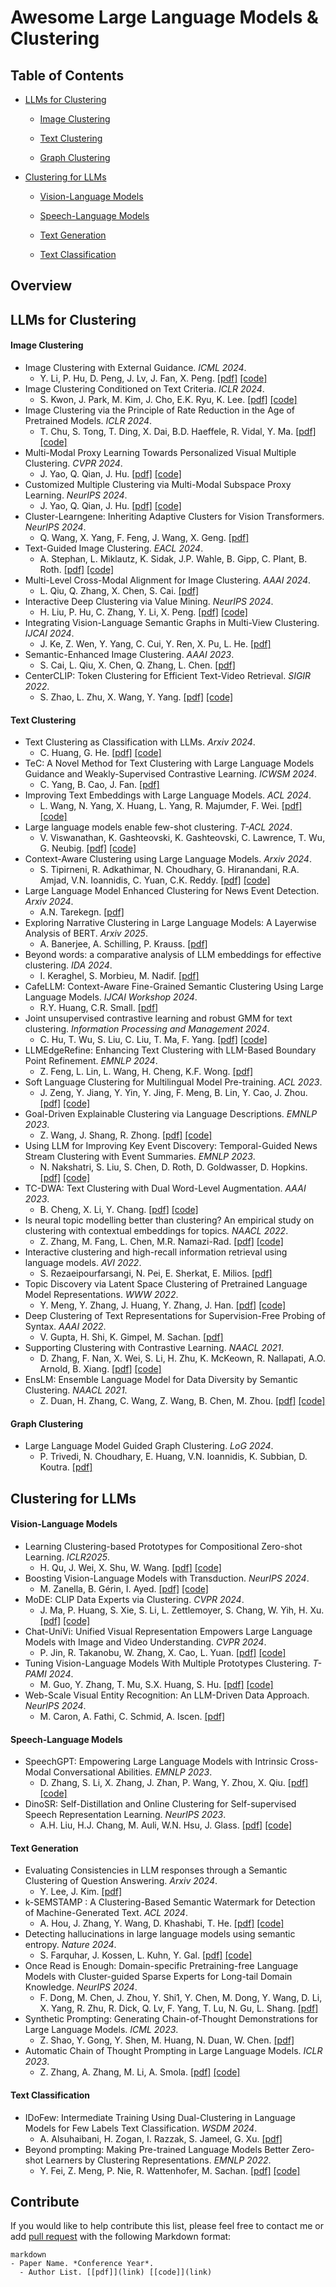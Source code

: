 # Awesome Large Language Models & Clustering

## Table of Contents
- [LLMs for Clustering](#LLMs-for-Clustering)
  - [Image Clustering](#Image-Clustering)

  - [Text Clustering](#Text-Clustering)

  - [Graph Clustering](#Graph-Clustering)

- [Clustering for LLMs](#Clustering-for-LLMs)
  - [Vision-Language Models](#Vision-Language-Models)

  - [Speech-Language Models](#Speech-Language-Models)

  - [Text Generation](#Text-Generation)

  - [Text Classification](#Text-Classification)

## Overview

## LLMs for Clustering

#### Image Clustering

- Image Clustering with External Guidance.  *ICML 2024*.
  - Y. Li, P. Hu, D. Peng, J. Lv, J. Fan, X. Peng. [[pdf]](https://arxiv.org/pdf/2310.11989) [[code]](https://github.com/XLearning-SCU/2024-ICML-TAC)
- Image Clustering Conditioned on Text Criteria. *ICLR 2024*.
  - S. Kwon, J. Park, M. Kim, J. Cho, E.K. Ryu, K. Lee.  [[pdf]](https://arxiv.org/pdf/2310.18297) [[code]](https://github.com/sehyunkwon/ICTC)
- Image Clustering via the Principle of Rate Reduction in the Age of Pretrained Models. *ICLR 2024*.
  - T. Chu, S. Tong, T. Ding, X. Dai, B.D. Haeffele, R. Vidal, Y. Ma. [[pdf]](https://arxiv.org/pdf/2306.05272) [[code]](https://github.com/LeslieTrue/CPP) 
- Multi-Modal Proxy Learning Towards Personalized Visual Multiple Clustering. *CVPR 2024*. 
  - J. Yao, Q. Qian, J. Hu. [[pdf]](https://openaccess.thecvf.com/content/CVPR2024/papers/Yao_Multi-Modal_Proxy_Learning_Towards_Personalized_Visual_Multiple_Clustering_CVPR_2024_paper.pdf) [[code]](https://github.com/Alexander-Yao/Multi-MaP)
- Customized Multiple Clustering via Multi-Modal Subspace Proxy Learning. *NeurIPS 2024*. 
  - J. Yao, Q. Qian, J. Hu. [[pdf]](https://proceedings.neurips.cc/paper_files/paper/2024/file/96b8167534ef3cc30c230bbeb55a524d-Paper-Conference.pdf) [[code]](https://github.com/Alexander-Yao/Multi-Sub)
- Cluster-Learngene: Inheriting Adaptive Clusters for Vision Transformers. *NeurIPS 2024*. 
  - Q. Wang, X. Yang, F. Feng, J. Wang, X. Geng. [[pdf]](https://proceedings.neurips.cc/paper_files/paper/2024/file/2e53c02ea028cbf603f4b6b47fef3d97-Paper-Conference.pdf)
- Text-Guided Image Clustering. *EACL 2024*. 
  - A. Stephan, L. Miklautz, K. Sidak, J.P. Wahle, B. Gipp, C. Plant, B. Roth. [[pdf]](https://aclanthology.org/2024.eacl-long.180.pdf) [[code]](https://github.com/AndSt/text_guided_cl)
- Multi-Level Cross-Modal Alignment for Image Clustering. *AAAI 2024*. 
  - L. Qiu, Q. Zhang, X. Chen, S. Cai. [[pdf]](https://ojs.aaai.org/index.php/AAAI/article/view/29387/30620)
- Interactive Deep Clustering via Value Mining. *NeurIPS 2024*. 
  - H. Liu, P. Hu, C. Zhang, Y. Li, X. Peng. [[pdf]](https://proceedings.neurips.cc/paper_files/paper/2024/file/4ac4365b98bc242acd5ab974a05c68a8-Paper-Conference.pdf) [[code]](https://github.com/XLearning-SCU/2024-NeurIPS-IDC)
- Integrating Vision-Language Semantic Graphs in Multi-View Clustering. *IJCAI 2024*. 
  - J. Ke, Z. Wen, Y. Yang, C. Cui, Y. Ren, X. Pu, L. He. [[pdf]](https://www.ijcai.org/proceedings/2024/0472.pdf)
- Semantic-Enhanced Image Clustering. *AAAI 2023*.
  - S. Cai, L. Qiu, X. Chen, Q. Zhang, L. Chen. [[pdf]](https://ojs.aaai.org/index.php/AAAI/article/download/25841/25613)
- CenterCLIP: Token Clustering for Efficient Text-Video Retrieval. *SIGIR 2022*.
  - S. Zhao, L. Zhu, X. Wang, Y. Yang. [[pdf]](https://arxiv.org/pdf/2205.00823) [[code]](https://github.com/mzhaoshuai/CenterCLIP)

#### Text Clustering
- Text Clustering as Classification with LLMs. *Arxiv 2024*.
  - C. Huang, G. He. [[pdf]](https://arxiv.org/pdf/2410.00927) [[code]](https://github.com/ECNU-Text-Computing/Text-Clustering-via-LLM)
- TeC: A Novel Method for Text Clustering with Large Language Models Guidance and Weakly-Supervised Contrastive Learning. *ICWSM 2024*.
  - C. Yang, B. Cao, J. Fan. [[pdf]](https://ojs.aaai.org/index.php/ICWSM/article/download/31419/33579)
- Improving Text Embeddings with Large Language Models. *ACL 2024*. 
  - L. Wang, N. Yang, X. Huang, L. Yang, R. Majumder, F. Wei. [[pdf]](https://aclanthology.org/2024.acl-long.642.pdf) [[code]](https://github.com/microsoft/unilm/tree/master/e5)
- Large language models enable few-shot clustering. *T-ACL 2024*.
  - V. Viswanathan, K. Gashteovski, K. Gashteovski, C. Lawrence, T. Wu, G. Neubig. [[pdf]](https://direct.mit.edu/tacl/article-pdf/doi/10.1162/tacl_a_00648/2362202/tacl_a_00648.pdf) [[code]](https://github.com/viswavi/few-shot-clustering)
- Context-Aware Clustering using Large Language Models. *Arxiv 2024*.
  - S. Tipirneni, R. Adkathimar, N. Choudhary, G. Hiranandani, R.A. Amjad, V.N. Ioannidis, C. Yuan, C.K. Reddy. [[pdf]](https://arxiv.org/pdf/2405.00988) [[code]](https://github.com/amazon-science/context-aware-llm-clustering)
- Large Language Model Enhanced Clustering for News Event Detection. *Arxiv 2024*.
  - A.N. Tarekegn. [[pdf]](https://arxiv.org/pdf/2406.10552)
- Exploring Narrative Clustering in Large Language Models: A Layerwise Analysis of BERT. *Arxiv 2025*.
  - A. Banerjee, A. Schilling, P. Krauss. [[pdf]](https://arxiv.org/pdf/2501.08053?)
- Beyond words: a comparative analysis of LLM embeddings for effective clustering. *IDA 2024*.
  - I. Keraghel, S. Morbieu, M. Nadif. [[pdf]](https://hal.science/hal-04488175v1/file/ida2024_LLM_paper.pdf)
- CafeLLM: Context-Aware Fine-Grained Semantic Clustering Using Large Language Models. *IJCAI Workshop 2024*.
  - R.Y. Huang, C.R. Small. [[pdf]](https://click.endnote.com/viewer?doi=10.1007/978-981-97-6125-8_6&route=7)
- Joint unsupervised contrastive learning and robust GMM for text clustering. *Information Processing and Management 2024*.
  - C. Hu, T. Wu, S. Liu, C. Liu, T. Ma, F. Yang. [[pdf]](https://www.sciencedirect.com/science/article/abs/pii/S0306457323002662) [[code]](https://github.com/nickhcx/JourTC)
- LLMEdgeRefine: Enhancing Text Clustering with LLM-Based Boundary Point Refinement. *EMNLP 2024*.
  - Z. Feng, L. Lin, L. Wang, H. Cheng, K.F. Wong. [[pdf]](https://aclanthology.org/2024.emnlp-main.1025.pdf)
- Soft Language Clustering for Multilingual Model Pre-training. *ACL 2023*.
  - J. Zeng, Y. Jiang, Y. Yin, Y. Jing, F. Meng, B. Lin, Y. Cao, J. Zhou. [[pdf]](https://aclanthology.org/2023.acl-long.388.pdf) [[code]](https://github.com/lemon0830/XLMP)
- Goal-Driven Explainable Clustering via Language Descriptions. *EMNLP 2023*.
  - Z. Wang, J. Shang, R. Zhong. [[pdf]](https://aclanthology.org/2023.emnlp-main.657.pdf) [[code]](https://github.com/ZihanWangKi/GoalEx)
- Using LLM for Improving Key Event Discovery: Temporal-Guided News Stream Clustering with Event Summaries. *EMNLP 2023*.
  - N. Nakshatri, S. Liu, S. Chen, D. Roth, D. Goldwasser, D. Hopkins. [[pdf]](https://aclanthology.org/2023.findings-emnlp.274.pdf) [[code]](https://github.com/nnakshat/KeyEvents)
- TC-DWA: Text Clustering with Dual Word-Level Augmentation. *AAAI 2023*.
  - B. Cheng, X. Li, Y. Chang. [[pdf]](https://ojs.aaai.org/index.php/AAAI/article/view/25868/25640) [[code]](https://github.com/BoCheng-96/TC-DWA)
- Is neural topic modelling better than clustering? An empirical study on clustering with contextual embeddings for topics. *NAACL 2022*.
  - Z. Zhang, M. Fang, L. Chen, M.R. Namazi-Rad. [[pdf]](https://aclanthology.org/2022.naacl-main.285.pdf) [[code]](https://github.com/hyintell/topicx)
- Interactive clustering and high-recall information retrieval using language models. *AVI 2022*.
  - S. Rezaeipourfarsangi, N. Pei, E. Sherkat, E. Milios. [[pdf]](https://dl.acm.org/doi/10.1145/3531073.3531174)
- Topic Discovery via Latent Space Clustering of Pretrained Language Model Representations. *WWW 2022*.
  - Y. Meng, Y. Zhang, J. Huang, Y. Zhang, J. Han. [[pdf]](https://dl.acm.org/doi/pdf/10.1145/3485447.3512034) [[code]](https://github.com/yumeng5/TopClus)
- Deep Clustering of Text Representations for Supervision-Free Probing of Syntax. *AAAI 2022*.
  - V. Gupta, H. Shi, K. Gimpel, M. Sachan. [[pdf]](https://ojs.aaai.org/index.php/AAAI/article/download/21317/21066)
- Supporting Clustering with Contrastive Learning. *NAACL 2021*.
  - D. Zhang, F. Nan, X. Wei, S. Li, H. Zhu, K. McKeown, R. Nallapati, A.O. Arnold, B. Xiang. [[pdf]](https://aclanthology.org/2021.naacl-main.427.pdf) [[code]](https://github.com/amazon-research/sccl)
- EnsLM: Ensemble Language Model for Data Diversity by Semantic Clustering. *NAACL 2021*.
  - Z. Duan, H. Zhang, C. Wang, Z. Wang, B. Chen, M. Zhou. [[pdf]](https://aclanthology.org/2021.acl-long.230.pdf)  [[code]](https://github.com/BoChenGroup/EnsLM)

#### Graph Clustering
- Large Language Model Guided Graph Clustering. *LoG 2024*.
  - P. Trivedi, N. Choudhary, E. Huang, V.N. Ioannidis, K. Subbian, D. Koutra. [[pdf]](https://assets.amazon.science/c6/f7/feca0fba4688b299353f6002827a/large-language-model-guided-graph-clustering.pdf)

## Clustering for LLMs
#### Vision-Language Models
- Learning Clustering-based Prototypes for Compositional Zero-shot Learning. *ICLR2025*.
  - H. Qu, J. Wei, X. Shu, W. Wang. [[pdf]](https://arxiv.org/pdf/2502.06501) [[code]](https://github.com/quhongyu/ClusPro)
- Boosting Vision-Language Models with Transduction. *NeurIPS 2024*.
  - M. Zanella, B. Gérin, I. Ayed. [[pdf]](https://proceedings.neurips.cc/paper_files/paper/2024/file/71d7dbe2652bd4662d29fa269f059db4-Paper-Conference.pdf) [[code]](https://github.com/MaxZanella/transduction-for-vlms)
- MoDE: CLIP Data Experts via Clustering. *CVPR 2024*.
  - J. Ma, P. Huang, S. Xie, S. Li, L. Zettlemoyer, S. Chang, W. Yih, H. Xu. [[pdf]](http://openaccess.thecvf.com/content/CVPR2024/papers/Ma_MoDE_CLIP_Data_Experts_via_Clustering_CVPR_2024_paper.pdf) [[code]](https://github.com/facebookresearch/MetaCLIP/tree/main/mode)
- Chat-UniVi: Unified Visual Representation Empowers Large Language Models with Image and Video Understanding. *CVPR 2024*.
  - P. Jin, R. Takanobu, W. Zhang, X. Cao, L. Yuan. [[pdf]](https://openaccess.thecvf.com/content/CVPR2024/papers/Jin_Chat-UniVi_Unified_Visual_Representation_Empowers_Large_Language_Models_with_Image_CVPR_2024_paper.pdf) [[code]](https://github.com/PKU-YuanGroup/Chat-UniVi)
- Tuning Vision-Language Models With Multiple Prototypes Clustering. *T-PAMI 2024*.
  - M. Guo, Y. Zhang, T. Mu, S.X. Huang, S. Hu. [[pdf]](https://cg.cs.tsinghua.edu.cn/papers/PAMI-2024-TuningVLM.pdf) [[code]](https://github.com/uyzhang/Cluster-Adapter)
- Web-Scale Visual Entity Recognition: An LLM-Driven Data Approach. *NeurIPS 2024*.
  - M. Caron, A. Fathi, C. Schmid, A. Iscen. [[pdf]](https://proceedings.neurips.cc/paper_files/paper/2024/file/3d158f054ff0cb83397367234899db07-Paper-Conference.pdf)
#### Speech-Language Models
- SpeechGPT: Empowering Large Language Models with Intrinsic Cross-Modal Conversational Abilities. *EMNLP 2023*.
  - D. Zhang, S. Li, X. Zhang, J. Zhan, P. Wang, Y. Zhou, X. Qiu. [[pdf]](https://aclanthology.org/2023.findings-emnlp.1055.pdf) [[code]](https://github.com/0nutation/SpeechGPT)
- DinoSR: Self-Distillation and Online Clustering for Self-supervised Speech Representation Learning. *NeurIPS 2023*.
  - A.H. Liu, H.J. Chang, M. Auli, W.N. Hsu, J. Glass. [[pdf]](https://proceedings.neurips.cc/paper_files/paper/2023/file/b6404bf461c3c3186bdf5f55756af908-Paper-Conference.pdf) [[code]](https://github.com/Alexander-H-Liu/dinosr)

#### Text Generation
- Evaluating Consistencies in LLM responses through a Semantic Clustering of Question Answering. *Arxiv 2024*.
  - Y. Lee, J. Kim. [[pdf]](https://arxiv.org/pdf/2410.15440) 
- k-SEMSTAMP : A Clustering-Based Semantic Watermark for Detection of Machine-Generated Text. *ACL 2024*.
  - A. Hou, J. Zhang, Y. Wang, D. Khashabi, T. He. [[pdf]](https://aclanthology.org/2024.findings-acl.98.pdf) [[code]](https://github.com/abehou/SemStamp)
- Detecting hallucinations in large language models using semantic entropy. *Nature 2024*.
  - S. Farquhar, J. Kossen, L. Kuhn, Y. Gal. [[pdf]](https://www.nature.com/articles/s41586-024-07421-0.pdf) [[code]](https://github.com/jlko/semantic_uncertainty)
- Once Read is Enough: Domain-specific Pretraining-free Language Models with Cluster-guided Sparse Experts for Long-tail Domain Knowledge. *NeurIPS 2024*.
  - F. Dong, M. Chen, J. Zhou, Y. Shi1, Y. Chen, M. Dong, Y. Wang, D. Li, X. Yang, R. Zhu, R. Dick, Q. Lv, F. Yang, T. Lu, N. Gu, L. Shang. [[pdf]](https://proceedings.neurips.cc/paper_files/paper/2024/file/a1f12d8d3cc1b4789ff4ebec46e27609-Paper-Conference.pdf)
- Synthetic Prompting: Generating Chain-of-Thought Demonstrations for Large Language Models. *ICML 2023*.
  - Z. Shao, Y. Gong, Y. Shen, M. Huang, N. Duan, W. Chen. [[pdf]](https://proceedings.mlr.press/v202/shao23a/shao23a.pdf)
- Automatic Chain of Thought Prompting in Large Language Models. *ICLR 2023*. 
  - Z. Zhang, A. Zhang, M. Li, A. Smola. [[pdf]](https://openreview.net/pdf?id=5NTt8GFjUHkr) [[code]](https://github.com/amazon-science/auto-cot)

#### Text Classification
- IDoFew: Intermediate Training Using Dual-Clustering in Language Models for Few Labels Text Classification. *WSDM 2024*.
  - A. Alsuhaibani, H. Zogan, I. Razzak, S. Jameel, G. Xu. [[pdf]](https://dl.acm.org/doi/pdf/10.1145/3616855.3635849)
- Beyond prompting: Making Pre-trained Language Models Better Zero-shot Learners by Clustering Representations. *EMNLP 2022*.
  - Y. Fei, Z. Meng, P. Nie, R. Wattenhofer, M. Sachan. [[pdf]](https://aclanthology.org/2022.emnlp-main.587.pdf) [[code]](https://github.com/fywalter/simptc)


## Contribute

If you would like to help contribute this list, please feel free to contact me or add [pull request](https://github.com/CCChen-GEEX/Awesome-Large-Language-Models-and-Clustering/pulls) with the following Markdown format:

```
markdown
- Paper Name. *Conference Year*.
  - Author List. [[pdf]](link) [[code]](link)
```
